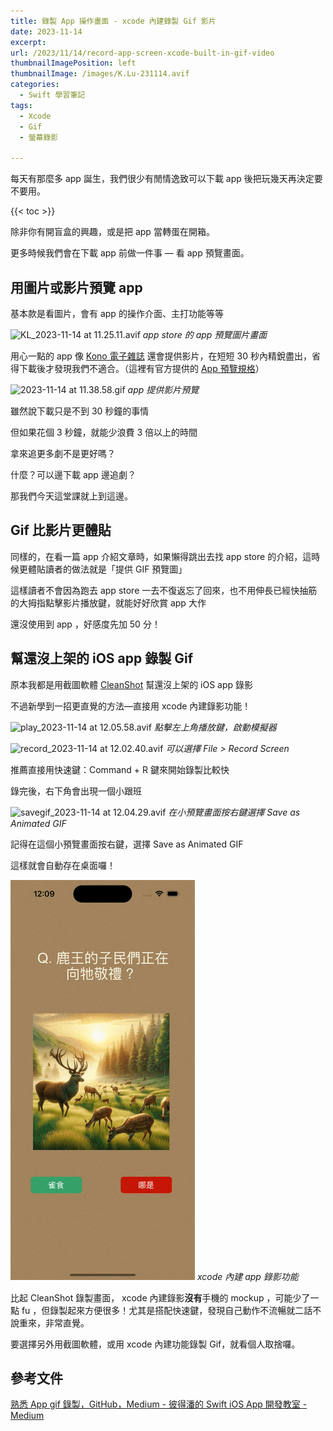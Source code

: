 ```yaml
---
title: 錄製 App 操作畫面 - xcode 內建錄製 Gif 影片 
date: 2023-11-14
excerpt: 
url: /2023/11/14/record-app-screen-xcode-built-in-gif-video
thumbnailImagePosition: left
thumbnailImage: /images/K.Lu-231114.avif
categories:
  - Swift 學習筆記
tags:
  - Xcode
  - Gif
  - 螢幕錄影

---
```

每天有那麼多 app 誕生，我們很少有閒情逸致可以下載 app 後把玩幾天再決定要不要用。
<!--more-->


{{< toc >}}


除非你有開盲盒的興趣，或是把 app 當轉蛋在開箱。

更多時候我們會在下載 app 前做一件事 — 看 app 預覽畫面。



## 用圖片或影片預覽 app 

基本款是看圖片，會有 app 的操作介面、主打功能等等

![KL_2023-11-14 at 11.25.11.avif](KL_2023-11-14%20at%2011.25.11.avif)
*app store 的 app 預覽圖片畫面*



用心一點的 app 像 [Kono 電子雜誌](https://apps.apple.com/us/app/kono-magazine/id477224666) 還會提供影片，在短短 30 秒內精銳盡出，省得下載後才發現我們不適合。（這裡有官方提供的 [App 預覽規格](https://developer.apple.com/tw/help/app-store-connect/reference/app-preview-specifications)）

![2023-11-14 at 11.38.58.gif](2023-11-14%20at%2011.38.58.gif)
*app 提供影片預覽*



雖然說下載只是不到 30 秒鐘的事情

但如果花個 3 秒鐘，就能少浪費 3 倍以上的時間

拿來追更多劇不是更好嗎？

什麼？可以邊下載 app 邊追劇？

那我們今天這堂課就上到這邊。



## Gif 比影片更體貼

同樣的，在看一篇 app 介紹文章時，如果懶得跳出去找 app store 的介紹，這時候更體貼讀者的做法就是「提供 GIF 預覽圖」

這樣讀者不會因為跑去 app store 一去不復返忘了回來，也不用伸長已經快抽筋的大拇指點擊影片播放鍵，就能好好欣賞 app 大作

還沒使用到 app ，好感度先加 50 分！



## 幫還沒上架的 iOS app 錄製 Gif

原本我都是用截圖軟體 [CleanShot](https://cleanshot.com/) 幫還沒上架的 iOS app 錄影

不過新學到一招更直覺的方法—直接用 xcode 內建錄影功能！



![play_2023-11-14 at 12.05.58.avif](play_2023-11-14%20at%2012.05.58.avif)
*點擊左上角播放鍵，啟動模擬器*



![record_2023-11-14 at 12.02.40.avif](record_2023-11-14%20at%2012.02.40.avif)
*可以選擇 *File* > *Record Screen**



推薦直接用快速鍵：Command + R 鍵來開始錄製比較快

錄完後，右下角會出現一個小跟班

![savegif_2023-11-14 at 12.04.29.avif](savegif_2023-11-14%20at%2012.04.29.avif)
*在小預覽畫面按右鍵選擇 Save as Animated GIF*



記得在這個小預覽畫面按右鍵，選擇 Save as Animated GIF 

這樣就會自動存在桌面囉！



![Simulator Screen Recording - iPhone 15 Pro - 2023-11-14 at 12.09.13.gif](Simulator%20Screen%20Recording%20-%20iPhone%2015%20Pro%20-%202023-11-14%20at%2012.09.13.gif)
*xcode 內建 app 錄影功能*


比起 CleanShot 錄製畫面， xcode 內建錄影**沒有**手機的 mockup ，可能少了一點 fu ，但錄製起來方便很多！尤其是搭配快速鍵，發現自己動作不流暢就二話不說重來，非常直覺。

要選擇另外用截圖軟體，或用 xcode 內建功能錄製 Gif，就看個人取捨囉。



## 參考文件

[熟悉 App gif 錄製，GitHub，Medium - 彼得潘的 Swift iOS App 開發教室 - Medium](https://medium.com/%E5%BD%BC%E5%BE%97%E6%BD%98%E7%9A%84-swift-ios-app-%E9%96%8B%E7%99%BC%E6%95%99%E5%AE%A4/%E7%86%9F%E6%82%89-app-%E5%BD%B1%E7%89%87%E9%8C%84%E8%A3%BD-github-medium-%E5%BD%BC%E5%BE%97%E6%BD%98%E7%9A%84ios-app-%E4%BD%9C%E6%A5%AD-646d009f43fc)